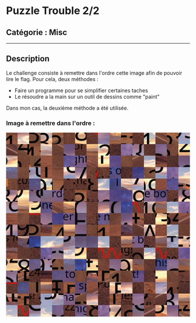 
# Puzzle Trouble 2/2

## Catégorie : Misc

<hr>

## Description

Le challenge consiste à remettre dans l'ordre cette image afin de pouvoir lire le flag.
Pour cela, deux méthodes :
- Faire un programme pour se simplifier certaines taches
- Le résoudre a la main sur un outil de dessins comme "paint"

Dans mon cas, la deuxième méthode a été utilisée.



### Image à remettre dans l'ordre :

![img.png](pt22.png)